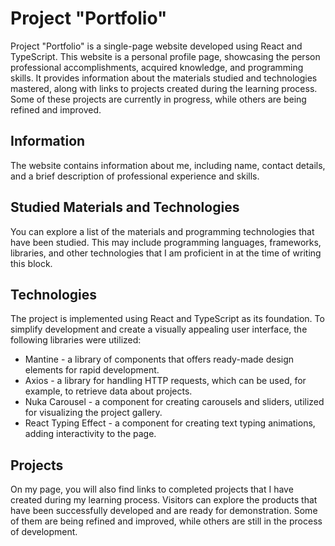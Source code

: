 <h1>Project "Portfolio"</h1>

<p>
Project "Portfolio" is a single-page website developed using React and TypeScript. This website is a personal profile
page, showcasing the person professional accomplishments, acquired knowledge, and programming skills. It provides
information about the materials studied and technologies mastered, along with links to projects created during the
learning process. Some of these projects are currently in progress, while others are being refined and improved.
</p>

<h2>Information</h2>
<p>
The website contains information about me, including name, contact details, and a brief description of 
 professional experience and skills.
</p>

<h2>Studied Materials and Technologies</h2>
<p>
You can explore a list of the materials and programming technologies that have been studied. This may include 
programming languages, frameworks, libraries, and other technologies that I am proficient in at the time of writing this block.
</p>

<h2>Technologies</h2>

The project is implemented using React and TypeScript as its foundation. To simplify development and create a 
visually appealing user interface, the following libraries were utilized:
<ul>
<li>Mantine - a library of components that offers ready-made design elements for rapid development.</li>
<li>Axios - a library for handling HTTP requests, which can be used, for example, to retrieve data about projects.</li>
<li>Nuka Carousel - a component for creating carousels and sliders, utilized for visualizing the project gallery.</li>
<li>React Typing Effect - a component for creating text typing animations, adding interactivity to the page.</li>
</ul>

<h2>Projects</h2>
<p>
On my page, you will also find links to completed projects that I have created during my learning process. 
Visitors can explore the products that have been successfully developed and are ready for demonstration. 
Some of them are being refined and improved, while others are still in the process of development.
</p>


